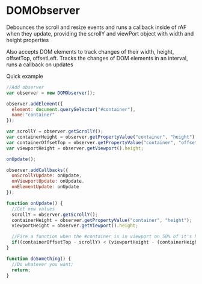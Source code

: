 DOMObserver
===========
Debounces the scroll and resize events and runs a callback inside of rAF when they update, providing the scrollY and viewPort object with width and height properties

Also accepts DOM elements to track changes of their width, height, offsetTop, offsetLeft. Tracks the changes of DOM elements in an interval, runs a callback on updates

Quick example

```javascript
//Add observer
var observer = new DOMObserver();

observer.addElement({
  element: document.querySelector("#container"),
  name:"container"
});

var scrollY = observer.getScrollY();
var containerHeight = observer.getPropertyValue("container", "height")
var containerOffsetTop = observer.getPropertyValue("container", "offsetTop")
var viewportHeight = observer.getViewport().height;

onUpdate();

observer.addCallbacks({
  onScrollYUpdate: onUpdate,
  onViewportUpdate: onUpdate,
  onElementUpdate: onUpdate
});

function onUpdate() {
  //Get new values
  scrollY = observer.getScrollY();
  containerHeight = observer.getPropertyValue("container", "height");
  viewportHeight = observer.getViewport().height;

  //Fire a function when the #container is in viewport on 50% of it's height
  if((containerOffsetTop - scrollY) < (viewportHeight - (containerHeight/2))) doSomething();
}

function doSomething() {
  //Do whatever you want;
  return;
}
```
